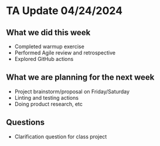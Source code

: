 # TA Update 04/24/2024

## What we did this week
- Completed warmup exercise
- Performed Agile review and retrospective
- Explored GitHub actions

## What we are planning for the next week
- Project brainstorm/proposal on Friday/Saturday
- Linting and testing actions
- Doing product research, etc

## Questions
- Clarification question for class project